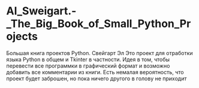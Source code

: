 # Al_Sweigart.-_The_Big_Book_of_Small_Python_Projects
Большая книга проектов Python. Свейгарт Эл
Это проект для отработки языка Python в общем и Tkinter  в частности.
Идея в том, чтобы перевести все программки в графический формат и возможно добавить все комментарии из книги.
Есть немалая вероятность, что проект будет заброшен, но пока ничего другого в голову не приходит
